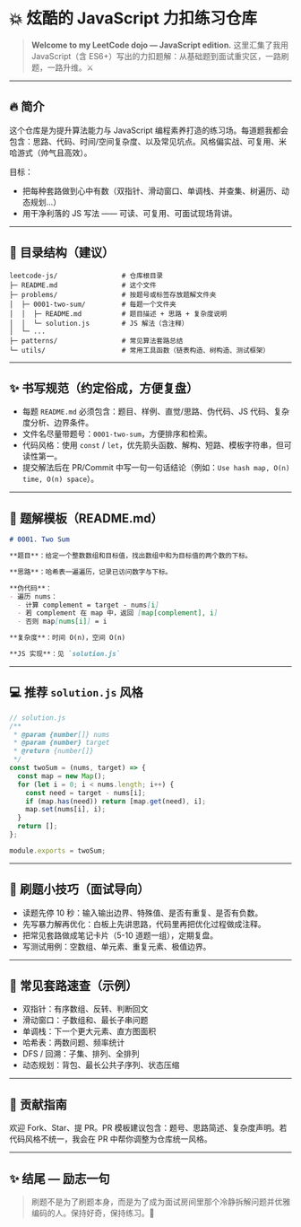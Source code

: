 # 💥 炫酷的 JavaScript 力扣练习仓库

> **Welcome to my LeetCode dojo — JavaScript edition.**
> 这里汇集了我用 JavaScript（含 ES6+）写出的力扣题解：从基础题到面试重灾区，一路刷题，一路升维。⚔️

---

## 🔥 简介

这个仓库是为提升算法能力与 JavaScript 编程素养打造的练习场。每道题我都会包含：思路、代码、时间/空间复杂度、以及常见坑点。风格偏实战、可复用、米哈游式（帅气且高效）。

目标：

* 把每种套路做到心中有数（双指针、滑动窗口、单调栈、并查集、树遍历、动态规划...）
* 用干净利落的 JS 写法 —— 可读、可复用、可面试现场背讲。

---

## 🚀 目录结构（建议）

```
leetcode-js/                # 仓库根目录
├─ README.md                # 这个文件
├─ problems/                # 按题号或标签存放题解文件夹
│  ├─ 0001-two-sum/         # 每题一个文件夹
│  │  ├─ README.md          # 题目描述 + 思路 + 复杂度说明
│  │  └─ solution.js        # JS 解法（含注释）
│  └─ ...
├─ patterns/                # 常见算法套路总结
└─ utils/                   # 常用工具函数（链表构造、树构造、测试框架）
```

---

## ✨ 书写规范（约定俗成，方便复盘）

* 每题 `README.md` 必须包含：题目、样例、直觉/思路、伪代码、JS 代码、复杂度分析、边界条件。
* 文件名尽量带题号：`0001-two-sum`，方便排序和检索。
* 代码风格：使用 `const` / `let`，优先箭头函数、解构、短路、模板字符串，但可读性第一。
* 提交解法后在 PR/Commit 中写一句一句话结论（例如：`Use hash map, O(n) time, O(n) space`）。

---

## 🧩 题解模板（README.md）

```md
# 0001. Two Sum

**题目**：给定一个整数数组和目标值，找出数组中和为目标值的两个数的下标。

**思路**：哈希表一遍遍历，记录已访问数字与下标。

**伪代码**：
- 遍历 nums：
  - 计算 complement = target - nums[i]
  - 若 complement 在 map 中，返回 [map[complement], i]
  - 否则 map[nums[i]] = i

**复杂度**：时间 O(n)，空间 O(n)

**JS 实现**：见 `solution.js`
```

---

## 💻 推荐 `solution.js` 风格

```js
// solution.js
/**
 * @param {number[]} nums
 * @param {number} target
 * @return {number[]}
 */
const twoSum = (nums, target) => {
  const map = new Map();
  for (let i = 0; i < nums.length; i++) {
    const need = target - nums[i];
    if (map.has(need)) return [map.get(need), i];
    map.set(nums[i], i);
  }
  return [];
};

module.exports = twoSum;
```

---

## 🧠 刷题小技巧（面试导向）

* 读题先停 10 秒：输入输出边界、特殊值、是否有重复、是否有负数。
* 先写暴力解再优化：白板上先讲思路，代码里再把优化过程做成注释。
* 把常见套路做成笔记卡片（5-10 道题一组），定期复盘。
* 写测试用例：空数组、单元素、重复元素、极值边界。

---

## 🎯 常见套路速查（示例）

* 双指针：有序数组、反转、判断回文
* 滑动窗口：子数组和、最长子串问题
* 单调栈：下一个更大元素、直方图面积
* 哈希表：两数问题、频率统计
* DFS / 回溯：子集、排列、全排列
* 动态规划：背包、最长公共子序列、状态压缩

---

## 🤝 贡献指南

欢迎 Fork、Star、提 PR。PR 模板建议包含：题号、思路简述、复杂度声明。若代码风格不统一，我会在 PR 中帮你调整为仓库统一风格。

---

## ✨ 结尾 — 励志一句

> 刷题不是为了刷题本身，而是为了成为面试房间里那个冷静拆解问题并优雅编码的人。保持好奇，保持练习。💪




